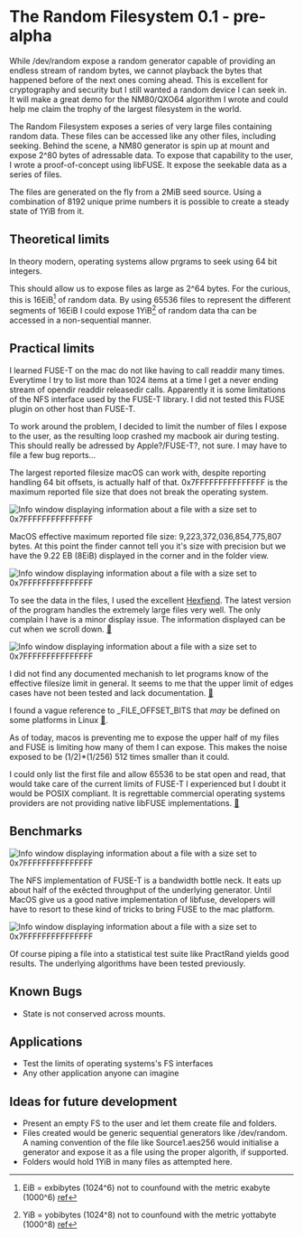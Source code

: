 # The Random Filesystem 0.1 - pre-alpha

While /dev/random expose a random generator capable of providing an endless stream of random bytes, we cannot playback the bytes that happened before of the next ones coming ahead. This is excellent for cryptography and security but I still wanted a random device I can seek in. It will make a great demo for the NM80/QXO64 algorithm I wrote and could help me claim the trophy of the largest filesystem in the world.

The Random Filesystem exposes a series of very large files containing random data. These files can be accessed like any other files, including seeking. Behind the scene, a NM80 generator is spin up at mount and expose 2^80 bytes of adressable data. To expose that capability to the user, I wrote a proof-of-concept using libFUSE. It expose the seekable data as a series of files.

The files are generated on the fly from a 2MiB seed source. Using a combination of 8192 unique prime numbers it is possible to create a steady state of 1YiB from it.

## Theoretical limits

In theory modern, operating systems allow prgrams to seek using 64 bit integers.

This should allow us to expose files as large as 2^64 bytes. For the curious, this is 16EiB[^1] of random data. By using 65536 files to represent the different segments of 16EiB I could expose 1YiB[^2] of random data tha can be accessed in a non-sequential manner.

## Practical limits

I learned FUSE-T on the mac do not like having to call readdir many times. Everytime I try to list more than 1024 items at a time I get a never ending stream of opendir readdir releasedir calls. Apparently it is some limitations of the NFS interface used by the FUSE-T library. I did not tested this FUSE plugin on other host than FUSE-T.

To work around the problem, I decided to limit the number of files I expose to the user, as the resulting loop crashed my macbook air during testing. This should really be adressed by Apple?/FUSE-T?, not sure. I may have to file a few bug reports...

The largest reported filesize macOS can work with, despite reporting handling 64 bit offsets, is actually half of that. 0x7FFFFFFFFFFFFFFF is the maximum reported file size that does not break the operating system.

![Info window displaying information about a file with a size set to 0x7FFFFFFFFFFFFFFF](img/info.png)

MacOS effective maximum reported file size: 9,223,372,036,854,775,807 bytes. At this point the finder cannot tell you it's size with precision but we have the 9.22 EB (8EiB) displayed in the corner and in the folder view.

![Info window displaying information about a file with a size set to 0x7FFFFFFFFFFFFFFF](img/finder.png)

To see the data in the files, I used the excellent [Hexfiend](https://hexfiend.com). The latest version of the program handles the extremely large files very well. The only complain I have is a minor display issue. The information displayed can be cut when we scroll down. [🐞](https://github.com/HexFiend/HexFiend/issues/488)

![Info window displaying information about a file with a size set to 0x7FFFFFFFFFFFFFFF](img/hexfiend.png)

I did not find any documented mechanish to let programs know of the effective filesize limit in general. It seems to me that the upper limit of edges cases have not been tested and lack documentation. [🐛](MACOS-BUG-REPORT.txt)

I found a vague reference to _FILE_OFFSET_BITS that *may* be defined on some platforms in Linux [📖](https://www.man7.org/linux/man-pages/man3/loff_t.3type.html).

As of today, macos is preventing me to expose the upper half of my files and FUSE is limiting how many of them I can expose. This makes the noise exposed to be (1/2)*(1/256) 512 times smaller than it could.

I could only list the first file and allow 65536 to be stat open and read, that would take care of the current limits of FUSE-T I experienced but I doubt it would be POSIX compliant. It is regrettable commercial operating systems providers are not providing native libFUSE implementations. [🐜](https://github.com/macos-fuse-t/fuse-t/issues/63)

## Benchmarks

![Info window displaying information about a file with a size set to 0x7FFFFFFFFFFFFFFF](img/Speed.png)

The NFS implementation of FUSE-T is a bandwidth bottle neck. It eats up about half of the exêcted throughput of the underlying generator. Until MacOS give us a good native implementation of libfuse, developers will have to resort to these kind of tricks to bring FUSE to the mac platform.

![Info window displaying information about a file with a size set to 0x7FFFFFFFFFFFFFFF](img/Quality.png)

Of course piping a file into a statistical test suite like PractRand yields good results. The underlying algorithms have been tested previously.

## Known Bugs

- State is not conserved across mounts.

## Applications

- Test the limits of operating systems's FS interfaces
- Any other application anyone can imagine

## Ideas for future development

- Present an empty FS to the user and let them create file and folders.
- Files created would be generic sequential generators like /dev/random. A naming convention of the file like Source1.aes256 would initialise a generator and expose it as a file using the proper algorith, if supported.
- Folders would hold 1YiB in many files as attempted here.

[^1]: EiB = exbibytes (1024^6) not to counfound with the metric exabyte (1000^6) [ref](https://en.wikipedia.org/wiki/Byte#Multiple-byte_units)

[^2]: YiB = yobibytes (1024^8) not to counfound with the metric yottabyte (1000^8) [ref](https://en.wikipedia.org/wiki/Byte#Multiple-byte_units)
